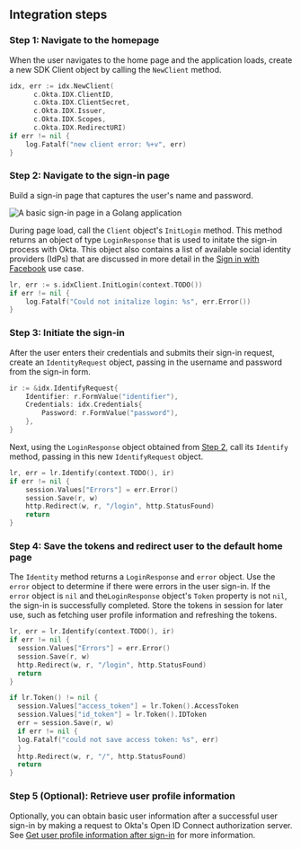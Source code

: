 ## Integration steps

### Step 1: Navigate to the homepage

When the user navigates to the home page and the application loads, create a new
SDK Client object by calling the `NewClient` method.

```go
idx, err := idx.NewClient(
      c.Okta.IDX.ClientID,
      c.Okta.IDX.ClientSecret,
      c.Okta.IDX.Issuer,
      c.Okta.IDX.Scopes,
      c.Okta.IDX.RedirectURI)
if err != nil {
    log.Fatalf("new client error: %+v", err)
}
```

### Step 2: Navigate to the sign-in page

Build a sign-in page that captures the user's name and password.

<div class="common-image-format common-image-format-vertical-margin">

![A basic sign-in page in a Golang application](/img/oie-embedded-sdk/oie-embedded-sdk-go-use-case-basic-sign-on-page.png)

</div>

During page load, call the `Client` object's `InitLogin` method. This method returns an object of type
`LoginResponse` that is used to initate the sign-in process with Okta. This object
also contains a list of available social identity providers (IdPs) that are discussed in more detail in the
[Sign in with Facebook](/docs/guides/oie-embedded-sdk-use-cases/go/oie-embedded-sdk-use-case-sign-in-soc-idp)
use case.

```go
lr, err := s.idxClient.InitLogin(context.TODO())
if err != nil {
	log.Fatalf("Could not initalize login: %s", err.Error())
}
```

### Step 3: Initiate the sign-in

After the user enters their credentials and submits their sign-in request,
create an `IdentityRequest` object, passing in the username and password from the
sign-in form.

```go
ir := &idx.IdentifyRequest{
    Identifier: r.FormValue("identifier"),
    Credentials: idx.Credentials{
        Password: r.FormValue("password"),
    },
}
```

Next, using the `LoginResponse` object obtained from
[Step 2](#step-2-reconfigure-application-for-password-factor-only),
call its `Identify` method, passing in this new `IdentifyRequest` object.

```go
lr, err = lr.Identify(context.TODO(), ir)
if err != nil {
    session.Values["Errors"] = err.Error()
    session.Save(r, w)
    http.Redirect(w, r, "/login", http.StatusFound)
    return
}
```

### Step 4: Save the tokens and redirect user to the default home page

The `Identity` method returns a `LoginResponse` and `error`
object. Use the `error` object to determine if there were errors in the
user sign-in. If the `error` object is `nil` and the`LoginResponse` object's
`Token` property is not `nil`, the sign-in is successfully completed.
Store the tokens in session for later use, such as fetching user profile
information and refreshing the tokens.

```go
lr, err = lr.Identify(context.TODO(), ir)
if err != nil {
  session.Values["Errors"] = err.Error()
  session.Save(r, w)
  http.Redirect(w, r, "/login", http.StatusFound)
  return
}

if lr.Token() != nil {
  session.Values["access_token"] = lr.Token().AccessToken
  session.Values["id_token"] = lr.Token().IDToken
  err = session.Save(r, w)
  if err != nil {
  log.Fatalf("could not save access token: %s", err)
  }
  http.Redirect(w, r, "/", http.StatusFound)
  return
}
```

### Step 5 (Optional): Retrieve user profile information

Optionally, you can obtain basic user information after a successful user
sign-in by making a request to Okta's Open ID Connect authorization server.
See [Get user profile information after sign-in](/docs/guides/oie-embedded-sdk-alternate-flows/go/main/#getuserprofileinfo) for more information.
